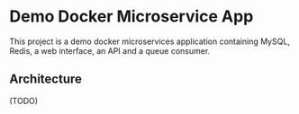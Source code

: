 # Demo Docker Microservice App
This project is a demo docker microservices application 
containing MySQL, Redis, a web interface, an API and a queue consumer.

## Architecture

(TODO)



